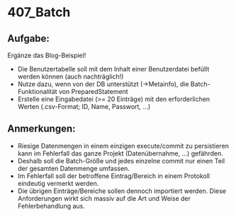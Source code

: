 # 407_Batch

## Aufgabe:
Ergänze das Blog-Beispiel!
- Die Benutzertabelle soll mit dem Inhalt einer Benutzerdatei befüllt werden können (auch nachträglich!)
- Nutze dazu, wenn von der DB unterstützt (->Metainfo), die Batch-Funktionalität von PreparedStatement
- Erstelle eine Eingabedatei (>= 20 Einträge) mit den erforderlichen Werten (.csv-Format; ID, Name, Passwort, ...)

## Anmerkungen:
- Riesige Datenmengen in einem einzigen execute/commit zu persistieren kann im Fehlerfall das ganze Projekt (Datenübernahme, ...) gefährden.
- Deshalb soll die Batch-Größe und jedes einzelne commit nur einen Teil der gesamten Datenmenge umfassen.
- Im Fehlerfall soll der betroffene Eintrag/Bereich in einem Protokoll eindeutig vermerkt werden.
- Die übrigen Einträge/Bereiche sollen dennoch importiert werden. Diese Anforderungen wirkt sich massiv auf die Art und Weise der Fehlerbehandlung aus.
